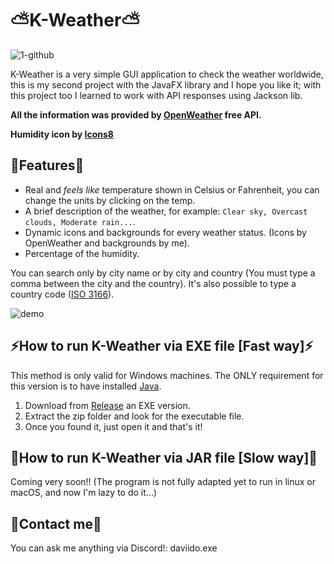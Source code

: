 # ⛅K-Weather⛅
![1-github](https://github.com/user-attachments/assets/1db1eea5-3999-48e5-b797-be2d8cf09c5c)

K-Weather is a very simple GUI application to check the weather worldwide, this is my second project with the JavaFX library and I hope you like it; with this project too I learned to work with API responses using Jackson lib. 

**All the information was provided by [OpenWeather](https://openweathermap.org/) free API.**

**Humidity icon by [Icons8](https://icons8.com/)**

## 🌟Features🌟
- Real and _feels like_ temperature shown in Celsius or Fahrenheit, you can change the units by clicking on the temp.
- A brief description of the weather, for example: `Clear sky, Overcast clouds, Moderate rain...`.
- Dynamic icons and backgrounds for every weather status. (Icons by OpenWeather and backgrounds by me).
- Percentage of the humidity.

You can search only by city name or by city and country (You must type a comma between the city and the country). It's also possible to type a country code ([ISO 3166](https://en.wikipedia.org/wiki/ISO_3166-2#Current_codes)).

![demo](https://github.com/user-attachments/assets/5f8b931f-585f-4803-9497-1f31cc3a7e20)

## ⚡How to run K-Weather via EXE file [Fast way]⚡
This method is only valid for Windows machines.
The ONLY requirement for this version is to have installed [Java](https://www.java.com/en/download/manual.jsp).
1. Download from [Release](https://github.com/su-Kaizen/K-Weather/releases/) an EXE version.
2. Extract the zip folder and look for the executable file.
3. Once you found it, just open it and that's it!

## 🐌How to run K-Weather via JAR file [Slow way]🐌
Coming very soon!!
(The program is not fully adapted yet to run in linux or macOS, and now I'm lazy to do it...)
## 👤Contact me👤
You can ask me anything via Discord!: daviido.exe
